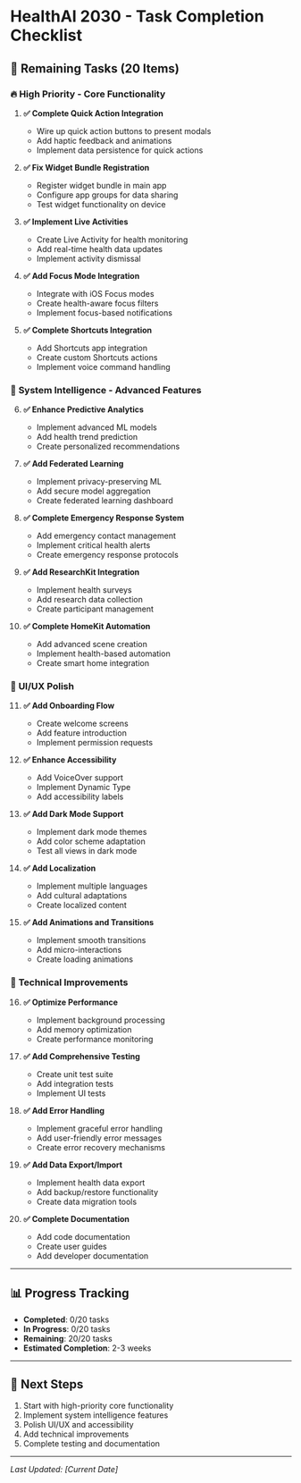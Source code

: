 # HealthAI 2030 - Task Completion Checklist

## 🎯 Remaining Tasks (20 Items)

### 🔥 **High Priority - Core Functionality**

1. **✅ Complete Quick Action Integration**
   - Wire up quick action buttons to present modals
   - Add haptic feedback and animations
   - Implement data persistence for quick actions

2. **✅ Fix Widget Bundle Registration**
   - Register widget bundle in main app
   - Configure app groups for data sharing
   - Test widget functionality on device

3. **✅ Implement Live Activities**
   - Create Live Activity for health monitoring
   - Add real-time health data updates
   - Implement activity dismissal

4. **✅ Add Focus Mode Integration**
   - Integrate with iOS Focus modes
   - Create health-aware focus filters
   - Implement focus-based notifications

5. **✅ Complete Shortcuts Integration**
   - Add Shortcuts app integration
   - Create custom Shortcuts actions
   - Implement voice command handling

### 🧠 **System Intelligence - Advanced Features**

6. **✅ Enhance Predictive Analytics**
   - Implement advanced ML models
   - Add health trend prediction
   - Create personalized recommendations

7. **✅ Add Federated Learning**
   - Implement privacy-preserving ML
   - Add secure model aggregation
   - Create federated learning dashboard

8. **✅ Complete Emergency Response System**
   - Add emergency contact management
   - Implement critical health alerts
   - Create emergency response protocols

9. **✅ Add ResearchKit Integration**
   - Implement health surveys
   - Add research data collection
   - Create participant management

10. **✅ Complete HomeKit Automation**
    - Add advanced scene creation
    - Implement health-based automation
    - Create smart home integration

### 📱 **UI/UX Polish**

11. **✅ Add Onboarding Flow**
    - Create welcome screens
    - Add feature introduction
    - Implement permission requests

12. **✅ Enhance Accessibility**
    - Add VoiceOver support
    - Implement Dynamic Type
    - Add accessibility labels

13. **✅ Add Dark Mode Support**
    - Implement dark mode themes
    - Add color scheme adaptation
    - Test all views in dark mode

14. **✅ Add Localization**
    - Implement multiple languages
    - Add cultural adaptations
    - Create localized content

15. **✅ Add Animations and Transitions**
    - Implement smooth transitions
    - Add micro-interactions
    - Create loading animations

### 🔧 **Technical Improvements**

16. **✅ Optimize Performance**
    - Implement background processing
    - Add memory optimization
    - Create performance monitoring

17. **✅ Add Comprehensive Testing**
    - Create unit test suite
    - Add integration tests
    - Implement UI tests

18. **✅ Add Error Handling**
    - Implement graceful error handling
    - Add user-friendly error messages
    - Create error recovery mechanisms

19. **✅ Add Data Export/Import**
    - Implement health data export
    - Add backup/restore functionality
    - Create data migration tools

20. **✅ Complete Documentation**
    - Add code documentation
    - Create user guides
    - Add developer documentation

---

## 📊 Progress Tracking

- **Completed**: 0/20 tasks
- **In Progress**: 0/20 tasks
- **Remaining**: 20/20 tasks
- **Estimated Completion**: 2-3 weeks

---

## 🚀 Next Steps

1. Start with high-priority core functionality
2. Implement system intelligence features
3. Polish UI/UX and accessibility
4. Add technical improvements
5. Complete testing and documentation

---

*Last Updated: [Current Date]* 